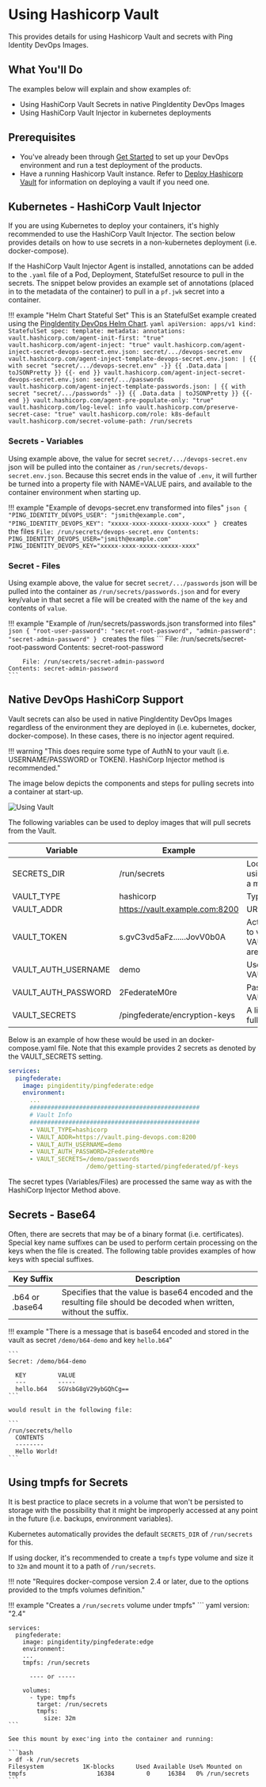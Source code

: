 # Using Hashicorp Vault

This provides details for using Hashicorp Vault and secrets with Ping Identity DevOps Images.

## What You'll Do

The examples below will explain and show examples of:

* Using HashiCorp Vault Secrets in native PingIdentity DevOps Images
* Using HashiCorp Vault Injector in kubernetes deployments

## Prerequisites

* You've already been through [Get Started](../get-started/getStarted.md) to set up your DevOps environment and run a test deployment of the products.
* Have a running Hashicorp Vault instance.  Refer to [Deploy Hashicorp Vault](../deployment/deployVault.md) for information on deploying a vault if you need one.

## Kubernetes - HashiCorp Vault Injector

If you are using Kubernetes to deploy your containers, it's highly recommended to use the HashiCorp Vault Injector.  The section below provides details on
how to use secrets in a non-kubernetes deployment (i.e. docker-compose).

If the HashiCorp Vault Injector Agent is installed, annotations can be added to the `.yaml` file of a
Pod, Deployment, StatefulSet resource to pull in the secrets.  The snippet below provides an example set
of annotations (placed in to the metadata of the container) to pull in a `pf.jwk` secret into a container.

!!! example "Helm Chart Stateful Set"
    This is an StatefulSet example created using the [PingIdentity DevOps Helm Chart](https://helm.pingidentity.com).
    ```yaml
    apiVersion: apps/v1
    kind: StatefulSet
    spec:
      template:
        metadata:
          annotations:
            vault.hashicorp.com/agent-init-first: "true"
            vault.hashicorp.com/agent-inject: "true"
            vault.hashicorp.com/agent-inject-secret-devops-secret.env.json: secret/.../devops-secret.env
            vault.hashicorp.com/agent-inject-template-devops-secret.env.json: |
              {{ with secret "secret/.../devops-secret.env" -}}
              {{ .Data.data | toJSONPretty }}
              {{- end }}
            vault.hashicorp.com/agent-inject-secret-devops-secret.env.json: secret/.../passwords
            vault.hashicorp.com/agent-inject-template-passwords.json: |
              {{ with secret "secret/.../passwords" -}}
              {{ .Data.data | toJSONPretty }}
              {{- end }}
            vault.hashicorp.com/agent-pre-populate-only: "true"
            vault.hashicorp.com/log-level: info
            vault.hashicorp.com/preserve-secret-case: "true"
            vault.hashicorp.com/role: k8s-default
            vault.hashicorp.com/secret-volume-path: /run/secrets
    ```

### Secrets - Variables

Using example above, the value for secret `secret/.../devops-secret.env` json will be pulled into the container
as `/run/secrets/devops-secret.env.json`.  Because this secret ends in the value of `.env`, it will further be turned into a property file
with NAME=VALUE pairs, and available to the container environment when starting up.

!!! example "Example of devops-secret.env transformed into files"
    ```json
    {
      "PING_IDENTITY_DEVOPS_USER": "jsmith@example.com",
      "PING_IDENTITY_DEVOPS_KEY": "xxxxx-xxxx-xxxxx-xxxxx-xxxx"
    }
    ```
    creates the files
    ```
        File: /run/secrets/devops-secret.env
    Contents: PING_IDENTITY_DEVOPS_USER="jsmith@example.com"
              PING_IDENTITY_DEVOPS_KEY="xxxxx-xxxx-xxxxx-xxxxx-xxxx"
    ```

### Secret - Files

Using example above, the value for secret `secret/.../passwords` json will be pulled into the container as  `/run/secrets/passwords.json` and for every key/value
in that secret a file will be created with the name of the `key` and contents of `value`.

!!! example "Example of /run/secrets/passwords.json transformed into files"
    ```json
    {
      "root-user-password": "secret-root-password",
      "admin-password": "secret-admin-password"
    }
    ```
    creates the files
    ```
        File: /run/secrets/secret-root-password
    Contents: secret-root-password

        File: /run/secrets/secret-admin-password
    Contents: secret-admin-password
    ```

## Native DevOps HashiCorp Support

Vault secrets can also be used in native PingIdentity DevOps Images regardless of the environment they are deployed in (i.e. kubernetes, docker, docker-compose).  In these cases, there is no injector agent required.

!!! warning "This does require some type of AuthN to your vault (i.e. USERNAME/PASSWORD or TOKEN).  HashiCorp Injector method is recommended."

The image below depicts the components and steps for pulling secrets into a container at start-up.

![Using Vault](../images/usingVault-1.png)

The following variables can be used to deploy images that will pull secrets from the Vault.

| Variable            | Example                        | Description                                                                                                                      |
| ------------------- | ------------------------------ | -------------------------------------------------------------------------------------------------------------------------------- |
| SECRETS_DIR         | /run/secrets                   | Location for storing secrets.  See section below on using a `tmpfs` mounted filesystem to store secrets in a memory location.    |
| VAULT_TYPE          | hashicorp                      | Type of vault used. Currently supporting hashicorp.                                                                              |
| VAULT_ADDR          | https://vault.example.com:8200 | URL for the vault with secrets                                                                                                   |
| VAULT_TOKEN         | s.gvC3vd5aFz......JovV0b0A     | Active token used to authticate/authorize container to vault.  Optional if VAULT_AUTH_USERNAME/VAULT_AUTH_PASSWORD are provided. |
| VAULT_AUTH_USERNAME | demo                           | Username of internal vault identity. Optional if VAULT_TOKEN is provided.                                                        |
| VAULT_AUTH_PASSWORD | 2FederateM0re                  | Password of internal vault identity. Optional if VAULT_TOKEN is provided.                                                        |
| VAULT_SECRETS       | /pingfederate/encryption-keys  | A list of secrets to pull into the container.  Must be the full secret path used in vault.                                       |

Below is an example of how these would be used in an docker-compose.yaml file.  Note that this example provides 2 secrets as denoted by the VAULT_SECRETS setting.

``` yaml
services:
  pingfederate:
    image: pingidentity/pingfederate:edge
    environment:
      ...
      ################################################
      # Vault Info
      ################################################
      - VAULT_TYPE=hashicorp
      - VAULT_ADDR=https://vault.ping-devops.com:8200
      - VAULT_AUTH_USERNAME=demo
      - VAULT_AUTH_PASSWORD=2FederateM0re
      - VAULT_SECRETS=/demo/passwords
                      /demo/getting-started/pingfederated/pf-keys

```

The secret types (Variables/Files) are processed the same way as with the HashiCorp Injector Method above.

## Secrets - Base64
Often, there are secrets that may be of a binary format (i.e. certificates).
Special key name suffixes can be used to perform certain processing on the keys when the file is created.  The following table provides examples of how keys with special suffixes.

| Key Suffix      | Description                                                                                                           |
| --------------- | --------------------------------------------------------------------------------------------------------------------- |
| .b64 or .base64 | Specifies that the value is base64 encoded and the resulting file should be decoded when written, without the suffix. |

!!! example "There is a message that is base64 encoded and stored in the vault as secret `/demo/b64-demo` and key `hello.b64`"

    ```
    Secret: /demo/b64-demo

      KEY         VALUE
      ---         -----
      hello.b64   SGVsbG8gV29ybGQhCg==
    ```

    would result in the following file:

    ```
    /run/secrets/hello
      CONTENTS
      --------
      Hello World!
    ```

## Using tmpfs for Secrets

It is best practice to place secrets in a volume that won't be persisted to storage with the possibility that it
might be improperly accessed at any point in the future (i.e. backups, environment variables).

Kubernetes automatically provides the default `SECRETS_DIR` of `/run/secrets` for this.

If using docker, it's recommended to create a `tmpfs` type volume and size it to `32m` and mount it to a path of `/run/secrets`.

!!! note "Requires docker-compose version 2.4 or later, due to the options provided to the tmpfs volumes definition."

!!! example "Creates a `/run/secrets` volume under tmpfs"
    ``` yaml
    version: "2.4"

    services:
      pingfederate:
        image: pingidentity/pingfederate:edge
        environment:
        ...
        tmpfs: /run/secrets

          ---- or -----

        volumes:
          - type: tmpfs
            target: /run/secrets
            tmpfs:
              size: 32m
    ```

    See this mount by exec'ing into the container and running:

    ```bash
    > df -k /run/secrets
    Filesystem           1K-blocks      Used Available Use% Mounted on
    tmpfs                    16384         0     16384   0% /run/secrets
    ```
